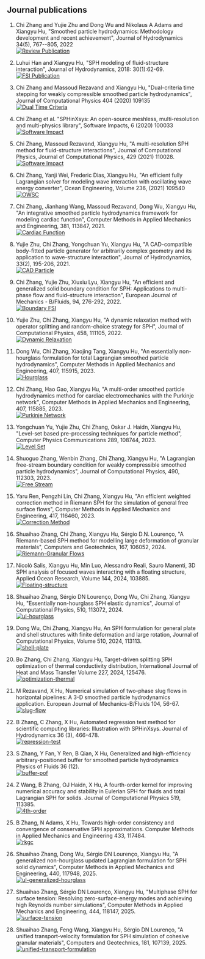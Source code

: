 ## Journal publications

1. Chi Zhang and Yujie Zhu and Dong Wu and Nikolaus A Adams and Xiangyu Hu,
"Smoothed particle hydrodynamics: Methodology development and recent achievement",
Journal of Hydrodynamics 34(5), 767--805, 2022  
[![Review Publication](https://img.shields.io/badge/doi-10.1007%2Fs42241.022.0052.1-d45815.svg)](https://doi.org/10.1007/s42241-022-0052-1)

2. Luhui Han and Xiangyu Hu,
"SPH modeling of fluid-structure interaction",
Journal of Hydrodynamics, 2018: 30(1):62-69.  
[![FSI Publication](https://img.shields.io/badge/doi-10.1007%2Fs42241.018.0006.9-d45815.svg)](https://doi.org/10.1007/s42241-018-0006-9)

3. Chi Zhang and Massoud Rezavand and Xiangyu Hu,
"Dual-criteria time stepping for weakly compressible smoothed particle hydrodynamics",
Journal of Computational Physics 404 (2020) 109135  
[![Dual Time Criteria](https://img.shields.io/badge/doi-10.1016%2Fj.jcp.2019.109135-d45815.svg)](https://doi.org/10.1016/j.jcp.2019.109135)

4. Chi Zhang et al.
"SPHinXsys: An open-source meshless, multi-resolution and multi-physics library",
Software Impacts, 6 (2020) 100033  
[![Software Impact](https://img.shields.io/badge/doi-10.1016%2Fj.simpa.2020.100033-d45815.svg)](https://doi.org/10.1016/j.simpa.2020.100033)

5. Chi Zhang, Massoud Rezavand, Xiangyu Hu,
"A multi-resolution SPH method for fluid-structure interactions",
Journal of Computational Physics,  Journal of Computational Physics, 429 (2021) 110028.  
[![Software Impact](https://img.shields.io/badge/doi-10.1016%2Fj.jcp.2020.110028-d45815.svg)](https://doi.org/10.1016/j.jcp.2020.110028)

6. Chi Zhang, Yanji Wei, Frederic Dias, Xiangyu Hu,
"An efficient fully Lagrangian solver for modeling wave interaction with oscillating wave energy converter",
Ocean Engineering,
Volume 236, (2021) 109540  
[![OWSC](https://img.shields.io/badge/doi-10.1016%2Fj.oceaneng.2021.109540-d45815.svg)](https://doi.org/10.1016/j.oceaneng.2021.109540)

7. Chi Zhang, Jianhang Wang, Massoud Rezavand, Dong Wu, Xiangyu Hu,
"An integrative smoothed particle hydrodynamics framework for modeling cardiac function",
 Computer Methods in Applied Mechanics and Engineering, 381, 113847, 2021.  
 [![Cardiac Function](https://img.shields.io/badge/doi-10.1016%2Fj.cma.2021.113847-d45815.svg)](https://doi.org/10.1016/j.cma.2021.113847)

8. Yujie Zhu, Chi Zhang, Yongchuan Yu, Xiangyu Hu, "A CAD-compatible body-fitted particle generator for arbitrarily complex geometry and its application to wave-structure interaction", Journal of Hydrodynamics, 33(2), 195-206, 2021.  
[![CAD Particle](https://img.shields.io/badge/doi-10.1007%2Fs42241.021.0031.y-d45815.svg)](https://doi.org/10.1007/s42241-021-0031-y)

9. Chi Zhang, Yujie Zhu, Xiuxiu Lyu, Xiangyu Hu, "An efficient and generalized solid boundary condition for SPH: Applications to multi-phase flow and fluid–structure interaction", European Journal of Mechanics - B/Fluids, 94, 276-292, 2022.  
 [![Boundary FSI](https://img.shields.io/badge/doi-10.1016%2Fj.euromechflu.2022.03.011-d45815.svg)](https://doi.org/10.1016/j.euromechflu.2022.03.011)

10. Yujie Zhu, Chi Zhang, Xiangyu Hu, "A dynamic relaxation method with operator splitting and random-choice strategy for SPH", Journal of Computational Physics, 458,
111105, 2022.  
 [![Dynamic Relaxation](https://img.shields.io/badge/doi-10.1016%2Fj.jcp.2022.111105-d45815.svg)](https://doi.org/10.1016/j.jcp.2022.111105)

11. Dong Wu, Chi Zhang, Xiaojing Tang, Xiangyu Hu, "An essentially non-hourglass formulation for total Lagrangian smoothed particle hydrodynamics", Computer Methods in Applied Mechanics and Engineering, 407, 115915, 2023.  
[![Hourglass](https://img.shields.io/badge/doi-10.1016%2Fj.jcp.2022.111105-d45815.svg)](https://doi.org/10.1016/j.jcp.2022.111105)

12. Chi Zhang, Hao Gao, Xiangyu Hu, "A multi-order smoothed particle hydrodynamics method for cardiac electromechanics with the Purkinje network", Computer Methods in Applied Mechanics and Engineering, 407, 115885, 2023.  
[![Purkinje Network](https://img.shields.io/badge/doi-10.1016%2Fj.cma.2023.115885-d45815.svg)](https://doi.org/10.1016/j.cma.2023.115885)

13. Yongchuan Yu, Yujie Zhu, Chi Zhang, Oskar J. Haidn, Xiangyu Hu, "Level-set based pre-processing techniques for particle method", Computer Physics Communications 289, 108744, 2023.  
[![Level Set](https://img.shields.io/badge/doi-10.1016%2Fj.cpc.2023.108744-d45815.svg)](https://doi.org/10.1016/j.cpc.2023.108744)

14. Shuoguo Zhang, Wenbin Zhang, Chi Zhang, Xiangyu Hu, "A Lagrangian free-stream boundary condition for weakly compressible smoothed particle hydrodynamics", Journal of Computational Physics, 490, 112303, 2023.  
[![Free Stream](https://img.shields.io/badge/doi-10.1016%2Fj.jcp.2023.112303-d45815.svg)](https://doi.org/10.1016/j.jcp.2023.112303)

15. Yaru Ren, Pengzhi Lin, Chi Zhang, Xiangyu Hu, "An efficient weighted correction method in Riemann SPH for the simulation of general free surface flows", Computer Methods in Applied Mechanics and Engineering, 417, 116460, 2023.  
[![Correction Method](https://img.shields.io/badge/doi-10.1016%2Fj.cma.2023.116460-d45815.svg)](https://doi.org/10.1016/j.cma.2023.116460)

16. Shuaihao Zhang, Chi Zhang, Xiangyu Hu, Sérgio D.N. Lourenço, "A Riemann-based SPH method for modelling large deformation of granular materials", Computers and Geotechnics, 167, 106052, 2024.  
[![Riemann-Granular Flows](https://img.shields.io/badge/doi-10.1016%2Fj.compgeo.2023.106052-d45815.svg)](https://doi.org/10.1016/j.compgeo.2023.106052)

17. Nicolò Salis, Xiangyu Hu, Min Luo, Alessandro Reali, Sauro Manenti, 3D SPH analysis of focused waves interacting with a floating structure, Applied Ocean Research, Volume 144, 2024, 103885.  
[![Floating-structure](https://img.shields.io/badge/doi-10.1016%2Fj.apor.2024.103885-d45815.svg)](https://doi.org/10.1016/j.apor.2024.103885)

18. Shuaihao Zhang, Sérgio DN Lourenço, Dong Wu, Chi Zhang, Xiangyu Hu, "Essentially non-hourglass SPH elastic dynamics", Journal of Computational Physics, 510, 113072, 2024.  
[![ul-hourglass](https://img.shields.io/badge/doi-10.1016%2Fj.jcp.2024.113072-d45815.svg)](https://doi.org/10.1016/j.jcp.2024.113072)

19. Dong Wu, Chi Zhang, Xiangyu Hu, An SPH formulation for general plate and shell structures with finite deformation and large rotation, Journal of Computational Physics, Volume 510, 2024, 113113.  
[![shell-plate](https://img.shields.io/badge/doi-10.1016%2Fj.jcp.2024.113113-d45815.svg)](https://doi.org/10.1016/j.jcp.2024.113113)

20. Bo Zhang, Chi Zhang, Xiangyu Hu, Target-driven splitting SPH optimization of thermal conductivity distribution, International Journal of Heat and Mass Transfer
Volume 227, 2024, 125476.  
[![optimization-thermal](https://img.shields.io/badge/doi-10.1016%2Fj.ijheatmasstransfer.2024.125476-d45815.svg)](https://doi.org/10.1016/j.ijheatmasstransfer.2024.125476)

21. M Rezavand, X Hu, Numerical simulation of two-phase slug flows in horizontal pipelines: A 3-D smoothed particle hydrodynamics application.
European Journal of Mechanics-B/Fluids 104, 56-67.  
[![slug-flow](https://img.shields.io/badge/doi-10.1016%2Fj.euromechflu.2023.11.005-d45815.svg)](https://doi.org/10.1016/j.euromechflu.2023.11.005)

22. B Zhang, C Zhang, X Hu, Automated regression test method for scientific computing libraries: Illustration with SPHinXsys.
Journal of Hydrodynamics 36 (3), 466-478.   
[![repression-test](https://img.shields.io/badge/doi-10.1007%2Fs42241.024.0042.6-d45815.svg)](https://doi.org/10.1007/s42241-024-0042-6)

23. S Zhang, Y Fan, Y Ren, B Qian, X Hu, Generalized and high-efficiency arbitrary-positioned buffer for smoothed particle hydrodynamics
Physics of Fluids 36 (12).  
[![buffer-pof](https://img.shields.io/badge/doi-10.1063%2F5.0242258-d45815.svg)](https://doi.org/10.1063/5.0242258)

24. Z Wang, B Zhang, OJ Haidn, X Hu, A fourth-order kernel for improving numerical accuracy and stability in Eulerian SPH for fluids and total Lagrangian SPH for solids.
Journal of Computational Physics 519, 113385.   
[![4th-order](https://img.shields.io/badge/doi-10.1063%2Fj.jcp.2024.113385-d45815.svg)](https://doi.org/10.1016/j.jcp.2024.113385)

25. B Zhang, N Adams, X Hu, Towards high-order consistency and convergence of conservative SPH approximations.
Computer Methods in Applied Mechanics and Engineering 433, 117484.  
[![rkgc](https://img.shields.io/badge/doi-10.1063%2Fj.cma.2024.117484-d45815.svg)](https://doi.org/10.1016/j.cma.2024.117484)

26. Shuaihao Zhang, Dong Wu, Sérgio DN Lourenço, Xiangyu Hu, "A generalized non-hourglass updated Lagrangian formulation for SPH solid dynamics", Computer Methods in Applied Mechanics and Engineering, 440, 117948, 2025.  
[![ul-generalized-hourglass](https://img.shields.io/badge/doi-10.1016/j.cma.2025.117948-d45815.svg)](https://doi.org/10.1016/j.cma.2025.117948)

27. Shuaihao Zhang, Sérgio DN Lourenço, Xiangyu Hu, "Multiphase SPH for surface tension: Resolving zero-surface-energy modes and achieving high Reynolds number simulations", Computer Methods in Applied Mechanics and Engineering, 444, 118147, 2025.  
[![surface-tension](https://img.shields.io/badge/doi-10.1016/j.cma.2025.118147-d45815.svg)](https://doi.org/10.1016/j.cma.2025.118147)

27. Shuaihao Zhang, Feng Wang, Xiangyu Hu, Sérgio DN Lourenço, "A unified transport-velocity formulation for SPH simulation of cohesive granular materials", Computers and Geotechnics, 181, 107139, 2025.  
[![unified-transport-formulation](https://img.shields.io/badge/doi-10.1016/j.compgeo.2025.107139-d45815.svg)](https://doi.org/10.1016/j.compgeo.2025.107139)